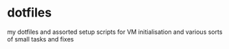 # dotfiles
my dotfiles and assorted setup scripts for VM initialisation and various sorts of small tasks and fixes
